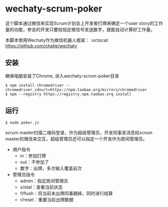 # wechaty-scrum-poker

这个脚本通过微信来实现Scrum计划会上开发者打牌来确定一个user story的工作量的功能，参会的开发只要给指定微信号发送数字，就能自动计算好工作量。

本脚本使用Wechaty作为微信机器人框架： :octocat: <https://github.com/chatie/wechaty>

## 安装
确保电脑安装了Chrome, 进入wechaty-scrum-poker目录
```shell
$ npm install chromedriver --chromedriver_cdnurl=https://npm.taobao.org/mirrors/chromedriver
$ npm --registry https://registry.npm.taobao.org install
```

## 运行
```shell
$ node poker.js
```

scrum master扫描二维码登录，作为超级管理员，开发同事发消息给scrum master的微信来交互，超级管理员还可以指定一个开发作为房间管理员。
* 用户指令
	* in：参加打牌
	* out：不参加了
	* 数字：出牌，多次输入覆盖前次
* 管理员指令
	* admin：指定房间管理员
	* s/stat：查看当前状态
	* f/flush：将当前未出牌同事踢掉，同时进行结算
	* r/reset：重置当前出牌数据
